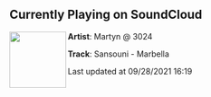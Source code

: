 ## Currently Playing on SoundCloud

[<img align="left" width="100" src="https://i1.sndcdn.com/artworks-YS07reCqhsizIRBW-7nAwSg-t500x500.jpg">](https://soundcloud.com/3024world/sansouni-marbella)

**Artist**: Martyn @ 3024 

**Track**: Sansouni - Marbella

Last updated at 09/28/2021 16:19
